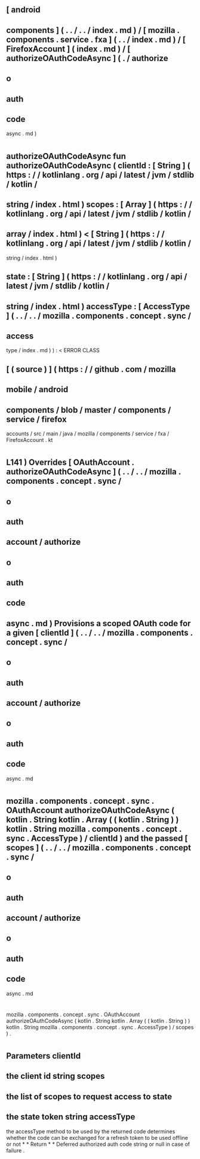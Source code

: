 [
android
-
components
]
(
.
.
/
.
.
/
index
.
md
)
/
[
mozilla
.
components
.
service
.
fxa
]
(
.
.
/
index
.
md
)
/
[
FirefoxAccount
]
(
index
.
md
)
/
[
authorizeOAuthCodeAsync
]
(
.
/
authorize
-
o
-
auth
-
code
-
async
.
md
)
#
authorizeOAuthCodeAsync
fun
authorizeOAuthCodeAsync
(
clientId
:
[
String
]
(
https
:
/
/
kotlinlang
.
org
/
api
/
latest
/
jvm
/
stdlib
/
kotlin
/
-
string
/
index
.
html
)
scopes
:
[
Array
]
(
https
:
/
/
kotlinlang
.
org
/
api
/
latest
/
jvm
/
stdlib
/
kotlin
/
-
array
/
index
.
html
)
<
[
String
]
(
https
:
/
/
kotlinlang
.
org
/
api
/
latest
/
jvm
/
stdlib
/
kotlin
/
-
string
/
index
.
html
)
>
state
:
[
String
]
(
https
:
/
/
kotlinlang
.
org
/
api
/
latest
/
jvm
/
stdlib
/
kotlin
/
-
string
/
index
.
html
)
accessType
:
[
AccessType
]
(
.
.
/
.
.
/
mozilla
.
components
.
concept
.
sync
/
-
access
-
type
/
index
.
md
)
)
:
<
ERROR
CLASS
>
[
(
source
)
]
(
https
:
/
/
github
.
com
/
mozilla
-
mobile
/
android
-
components
/
blob
/
master
/
components
/
service
/
firefox
-
accounts
/
src
/
main
/
java
/
mozilla
/
components
/
service
/
fxa
/
FirefoxAccount
.
kt
#
L141
)
Overrides
[
OAuthAccount
.
authorizeOAuthCodeAsync
]
(
.
.
/
.
.
/
mozilla
.
components
.
concept
.
sync
/
-
o
-
auth
-
account
/
authorize
-
o
-
auth
-
code
-
async
.
md
)
Provisions
a
scoped
OAuth
code
for
a
given
[
clientId
]
(
.
.
/
.
.
/
mozilla
.
components
.
concept
.
sync
/
-
o
-
auth
-
account
/
authorize
-
o
-
auth
-
code
-
async
.
md
#
mozilla
.
components
.
concept
.
sync
.
OAuthAccount
authorizeOAuthCodeAsync
(
kotlin
.
String
kotlin
.
Array
(
(
kotlin
.
String
)
)
kotlin
.
String
mozilla
.
components
.
concept
.
sync
.
AccessType
)
/
clientId
)
and
the
passed
[
scopes
]
(
.
.
/
.
.
/
mozilla
.
components
.
concept
.
sync
/
-
o
-
auth
-
account
/
authorize
-
o
-
auth
-
code
-
async
.
md
#
mozilla
.
components
.
concept
.
sync
.
OAuthAccount
authorizeOAuthCodeAsync
(
kotlin
.
String
kotlin
.
Array
(
(
kotlin
.
String
)
)
kotlin
.
String
mozilla
.
components
.
concept
.
sync
.
AccessType
)
/
scopes
)
.
#
#
#
Parameters
clientId
-
the
client
id
string
scopes
-
the
list
of
scopes
to
request
access
to
state
-
the
state
token
string
accessType
-
the
accessType
method
to
be
used
by
the
returned
code
determines
whether
the
code
can
be
exchanged
for
a
refresh
token
to
be
used
offline
or
not
*
*
Return
*
*
Deferred
authorized
auth
code
string
or
null
in
case
of
failure
.
